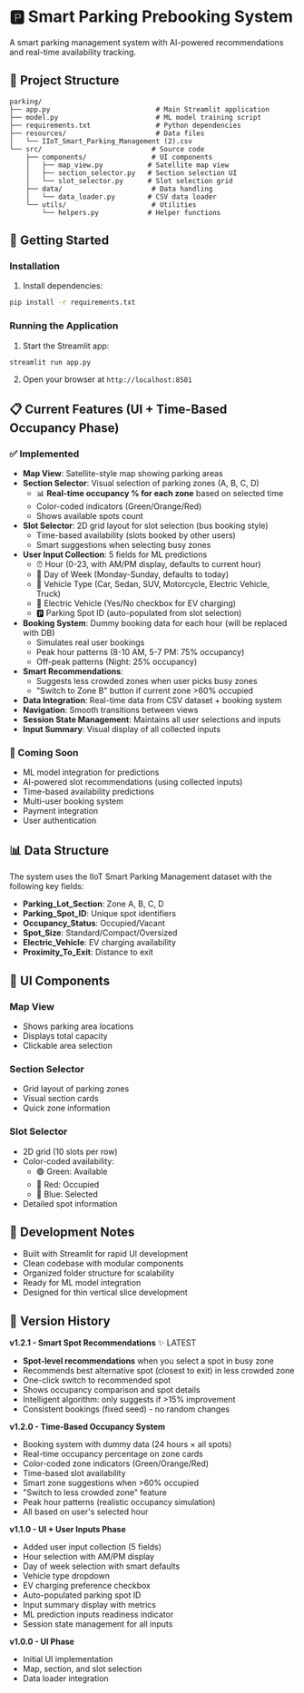 # 🅿️ Smart Parking Prebooking System

A smart parking management system with AI-powered recommendations and real-time availability tracking.

## 📁 Project Structure

```
parking/
├── app.py                          # Main Streamlit application
├── model.py                        # ML model training script
├── requirements.txt                # Python dependencies
├── resources/                      # Data files
│   └── IIoT_Smart_Parking_Management (2).csv
└── src/                           # Source code
    ├── components/                # UI components
    │   ├── map_view.py           # Satellite map view
    │   ├── section_selector.py   # Section selection UI
    │   └── slot_selector.py      # Slot selection grid
    ├── data/                      # Data handling
    │   └── data_loader.py        # CSV data loader
    └── utils/                     # Utilities
        └── helpers.py            # Helper functions
```

## 🚀 Getting Started

### Installation

1. Install dependencies:
```bash
pip install -r requirements.txt
```

### Running the Application

1. Start the Streamlit app:
```bash
streamlit run app.py
```

2. Open your browser at `http://localhost:8501`

## 📋 Current Features (UI + Time-Based Occupancy Phase)

### ✅ Implemented
- **Map View**: Satellite-style map showing parking areas
- **Section Selector**: Visual selection of parking zones (A, B, C, D)
  - 📊 **Real-time occupancy % for each zone** based on selected time
  - Color-coded indicators (Green/Orange/Red)
  - Shows available spots count
- **Slot Selector**: 2D grid layout for slot selection (bus booking style)
  - Time-based availability (slots booked by other users)
  - Smart suggestions when selecting busy zones
- **User Input Collection**: 5 fields for ML predictions
  - ⏰ Hour (0-23, with AM/PM display, defaults to current hour)
  - 📅 Day of Week (Monday-Sunday, defaults to today)
  - 🚗 Vehicle Type (Car, Sedan, SUV, Motorcycle, Electric Vehicle, Truck)
  - 🔌 Electric Vehicle (Yes/No checkbox for EV charging)
  - 🅿️ Parking Spot ID (auto-populated from slot selection)
- **Booking System**: Dummy booking data for each hour (will be replaced with DB)
  - Simulates real user bookings
  - Peak hour patterns (8-10 AM, 5-7 PM: 75% occupancy)
  - Off-peak patterns (Night: 25% occupancy)
- **Smart Recommendations**:
  - Suggests less crowded zones when user picks busy zones
  - "Switch to Zone B" button if current zone >60% occupied
- **Data Integration**: Real-time data from CSV dataset + booking system
- **Navigation**: Smooth transitions between views
- **Session State Management**: Maintains all user selections and inputs
- **Input Summary**: Visual display of all collected inputs

### 🔨 Coming Soon
- ML model integration for predictions
- AI-powered slot recommendations (using collected inputs)
- Time-based availability predictions
- Multi-user booking system
- Payment integration
- User authentication

## 📊 Data Structure

The system uses the IIoT Smart Parking Management dataset with the following key fields:
- **Parking_Lot_Section**: Zone A, B, C, D
- **Parking_Spot_ID**: Unique spot identifiers
- **Occupancy_Status**: Occupied/Vacant
- **Spot_Size**: Standard/Compact/Oversized
- **Electric_Vehicle**: EV charging availability
- **Proximity_To_Exit**: Distance to exit

## 🎨 UI Components

### Map View
- Shows parking area locations
- Displays total capacity
- Clickable area selection

### Section Selector
- Grid layout of parking zones
- Visual section cards
- Quick zone information

### Slot Selector
- 2D grid (10 slots per row)
- Color-coded availability:
  - 🟢 Green: Available
  - 🔴 Red: Occupied
  - 🔵 Blue: Selected
- Detailed spot information

## 📝 Development Notes

- Built with Streamlit for rapid UI development
- Clean codebase with modular components
- Organized folder structure for scalability
- Ready for ML model integration
- Designed for thin vertical slice development

## 🔄 Version History

**v1.2.1 - Smart Spot Recommendations** ✨ LATEST
- **Spot-level recommendations** when you select a spot in busy zone
- Recommends best alternative spot (closest to exit) in less crowded zone
- One-click switch to recommended spot
- Shows occupancy comparison and spot details
- Intelligent algorithm: only suggests if >15% improvement
- Consistent bookings (fixed seed) - no random changes

**v1.2.0 - Time-Based Occupancy System**
- Booking system with dummy data (24 hours × all spots)
- Real-time occupancy percentage on zone cards
- Color-coded zone indicators (Green/Orange/Red)
- Time-based slot availability
- Smart zone suggestions when >60% occupied
- "Switch to less crowded zone" feature
- Peak hour patterns (realistic occupancy simulation)
- All based on user's selected hour

**v1.1.0 - UI + User Inputs Phase**
- Added user input collection (5 fields)
- Hour selection with AM/PM display
- Day of week selection with smart defaults
- Vehicle type dropdown
- EV charging preference checkbox
- Auto-populated parking spot ID
- Input summary display with metrics
- ML prediction inputs readiness indicator
- Session state management for all inputs

**v1.0.0 - UI Phase**
- Initial UI implementation
- Map, section, and slot selection
- Data loader integration

